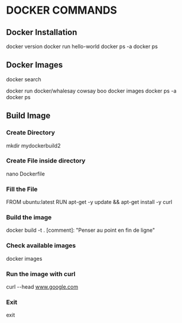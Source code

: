 # DOCKER COMMANDS

## Docker Installation
docker version
docker run hello-world 
docker ps -a
docker ps

## Docker Images
docker search <search term>
docker run docker/whalesay cowsay boo
docker images
docker ps -a
docker ps

## Build Image
### Create Directory
mkdir mydockerbuild2
### Create File inside directory
nano Dockerfile
### Fill the File
FROM ubuntu:latest
RUN apt-get -y update && apt-get install -y curl
### Build the image
docker build -t <give it an image name> . 
[comment]:  "Penser au point en fin de ligne"
### Check available images
docker images
### Run the image with curl
curl --head www.google.com
### Exit 
exit









